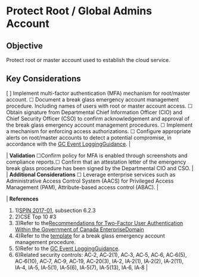 # Protect Root / Global Admins Account

## Objective

Protect root or master account used to establish the cloud service. 

## Key Considerations

[ ] Implement multi-factor authentication (MFA) mechanism for root/master account.
☐ Document a break glass emergency account management procedure. Including names of users with root or master account access.
☐ Obtain signature from Departmental Chief Information Officer (CIO) and Chief Security Officer (CSO) to confirm acknowledgement and approval of the break glass emergency account management procedures.
☐ Implement a mechanism for enforcing access authorizations.
☐ Configure appropriate alerts on root/master accounts to detect a potential compromise, in accordance with the [GC Event Logging](https://www.gcpedia.gc.ca/gcwiki/images/e/e3/GC_Event_Logging_Strategy.pdf)[Guidance](https://www.gcpedia.gc.ca/gcwiki/images/e/e3/GC_Event_Logging_Strategy.pdf). |

| **Validation** ☐Confirm policy for MFA is enabled through screenshots and compliance reports.☐ Confirm that an attestation letter of the emergency break glass procedure has been signed by the Departmental CIO and CSO. 
|
| **Additional Considerations** ☐ Leverage enterprise services such as Administrative Access Control System (AACS) for Privileged Access Management (PAM), Attribute-based access control (ABAC). |

| **References**
1. 1)[SPIN 2017-01](https://www.canada.ca/en/treasury-board-secretariat/services/access-information-privacy/security-identity-management/direction-secure-use-commercial-cloud-services-spin.html), subsection 6.2.3
2. 2)CSE Top 10 #3
3. 3)Refer to the[Recommendations for Two-Factor User Authentication Within the Government of Canada Enterprise](https://intranet.canada.ca/wg-tg/rtua-rafu-eng.asp)[Domain](https://intranet.canada.ca/wg-tg/rtua-rafu-eng.asp)
4. 4)Refer to the [template](https://gcconnex.gc.ca/file/view/55010566/break-glass-emergency-account-procedure-departments-can-use-to-develop-their-emergency-access-management-controls-for-cloud?language=en) for a break glass emergency account management procedure.
5. 5)Refer to the [GC Event Logging](https://www.gcpedia.gc.ca/gcwiki/images/e/e3/GC_Event_Logging_Strategy.pdf)[Guidance](https://www.gcpedia.gc.ca/gcwiki/images/e/e3/GC_Event_Logging_Strategy.pdf).
6. 6)Related security controls: AC‑2, AC‑2(1), AC‑3, AC‑5, AC‑6, AC‑6(5), AC‑6(10), AC‑7, AC‑9, AC‑19, AC‑20(3), IA‑2, IA‑2(1), IA‑2(2), IA‑2(11), IA‑4, IA‑5, IA‑5(1), IA‑5(6), IA‑5(7), IA‑5(13), IA‑6, IA‑8
 |
